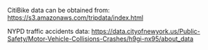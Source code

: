 CitiBike data can be obtained from: https://s3.amazonaws.com/tripdata/index.html


NYPD traffic accidents data: https://data.cityofnewyork.us/Public-Safety/Motor-Vehicle-Collisions-Crashes/h9gi-nx95/about_data
